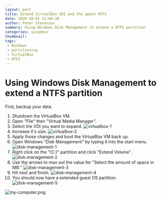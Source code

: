 ```yaml
---
layout: post
title: Extend VirtualBox VDI and the guest NTFS
date: 2020-10-01 21:04:10
author: Peter Stevenson
summary: Using Windows Disk Management to extend a NTFS partition
categories: sysadmin
thumbnail:
tags:
 - Windows
 - partitioning
 - VirtualBox
 - NTFS
---
```


# Using Windows Disk Management to extend a NTFS partition

First, backup your data.

1. Shutdown the VirtualBox VM.
2. Open "File" then "Virtual Media Manager".
3. Select the VDI you want to expand.
![virtualbox-1](/blog/assets/2020-10-01/virtualbox-1.png)
4. Increase it's size.
![virtualbox-2](/blog/assets/2020-10-01/virtualbox-2.png)
5. Apply those changes and boot the VirtualBox VM back up.
6. Open Windows "Disk Management" by typing it into the start menu.
![disk-management-1](/blog/assets/2020-10-01/disk-management-1.png)
7. Right click on the "(C:)" partition and click "Extend Volume".
![disk-management-2](/blog/assets/2020-10-01/disk-management-2.png)
8. Use the arrows to max out the value for "Select the amount of space in MB:"
![disk-management-3](/blog/assets/2020-10-01/disk-management-3.png)
9. Hit next and finish.
![disk-management-4](/blog/assets/2020-10-01/disk-management-4.png)
10. You should now have a extended guest OS partition.
![disk-management-5](/blog/assets/2020-10-01/disk-management-5.png)

![my-computer.png](/blog/assets/2020-10-01/my-computer.png)